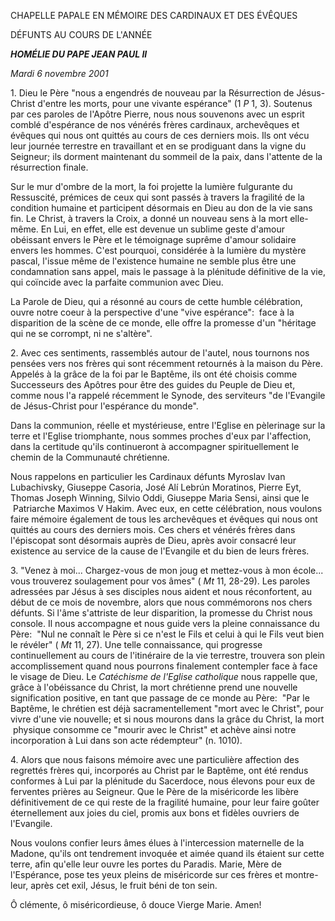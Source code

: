 CHAPELLE PAPALE EN MÉMOIRE DES CARDINAUX ET DES ÉVÊQUES

DÉFUNTS AU COURS DE L'ANNÉE

***HOMÉLIE DU PAPE JEAN PAUL II***

*Mardi 6 novembre 2001*

1. Dieu le Père "nous a engendrés de nouveau par la Résurrection de Jésus-Christ d'entre les morts, pour une vivante espérance" (1
*P* 1, 3). Soutenus par ces paroles de l'Apôtre Pierre, nous nous souvenons avec un esprit comblé d'espérance de nos vénérés frères cardinaux, archevêques et évêques qui nous ont quittés au cours de ces derniers mois. Ils ont vécu leur journée terrestre en travaillant et en se prodiguant dans la vigne du Seigneur; ils dorment maintenant du sommeil de la paix, dans l'attente de la résurrection finale.

Sur le mur d'ombre de la mort, la foi projette la lumière fulgurante du Ressuscité, prémices de ceux qui sont passés à travers la fragilité de la condition humaine et participent désormais en Dieu au don de la vie sans fin. Le Christ, à travers la Croix, a donné un nouveau sens à la mort elle-même. En Lui, en effet, elle est devenue un sublime geste d'amour obéissant envers le Père et le témoignage suprême d'amour solidaire envers les hommes. C'est pourquoi, considérée à la lumière du mystère pascal, l'issue même de l'existence humaine ne semble plus être une condamnation sans appel, mais le passage à la plénitude définitive de la vie, qui coïncide avec la parfaite communion avec Dieu.

La Parole de Dieu, qui a résonné au cours de cette humble célébration, ouvre notre coeur à la perspective d'une "vive espérance":  face à la disparition de la scène de ce monde, elle offre la promesse d'un "héritage qui ne se corrompt, ni ne s'altère".

2. Avec ces sentiments, rassemblés autour de l'autel, nous tournons nos pensées vers nos frères qui sont récemment retournés à la maison du Père. Appelés à la grâce de la foi par le Baptême, ils ont été choisis comme Successeurs des Apôtres pour être des guides du Peuple de Dieu et, comme nous l'a rappelé récemment le Synode, des serviteurs "de l'Evangile de Jésus-Christ pour l'espérance du monde".

Dans la communion, réelle et mystérieuse, entre l'Eglise en pèlerinage sur la terre et l'Eglise triomphante, nous sommes proches d'eux par l'affection, dans la certitude qu'ils continueront à accompagner spirituellement le chemin de la Communauté chrétienne.

Nous rappelons en particulier les Cardinaux défunts Myroslav Ivan Lubachivsky, Giuseppe Casoria, José Alí Lebrún Moratinos, Pierre Eyt, Thomas Joseph Winning, Silvio Oddi, Giuseppe Maria Sensi, ainsi que le  Patriarche Maximos V Hakim. Avec eux, en cette célébration, nous voulons faire mémoire également de tous les archevêques et évêques qui nous ont quittés au cours des derniers mois. Ces chers et vénérés frères dans l'épiscopat sont désormais auprès de Dieu, après avoir consacré leur existence au service de la cause de l'Evangile et du bien de leurs frères.

3. "Venez à moi... Chargez-vous de mon joug et mettez-vous à mon école... vous trouverez soulagement pour vos âmes" ( *Mt* 11, 28-29). Les paroles adressées par Jésus à ses disciples nous aident et nous réconfortent, au début de ce mois de novembre, alors que nous commémorons nos chers défunts. Si l'âme s'attriste de leur disparition, la promesse du Christ nous console. Il nous accompagne et nous guide vers la pleine connaissance du Père:  "Nul ne connaît le Père si ce n'est le Fils et celui à qui le Fils veut bien le révéler" ( *Mt* 11, 27). Une telle connaissance, qui progresse continuellement au cours de l'itinéraire de la vie terrestre, trouvera son plein accomplissement quand nous pourrons finalement contempler face à face le visage de Dieu. Le *Catéchisme de l'Eglise catholique* nous rappelle que, grâce à l'obéissance du Christ, la mort chrétienne prend une nouvelle signification positive, en tant que passage de ce monde au Père:  "Par le Baptême, le chrétien est déjà sacramentellement "mort avec le Christ", pour vivre d'une vie nouvelle; et si nous mourons dans la grâce du Christ, la mort  physique consomme ce "mourir avec le Christ" et achève ainsi notre incorporation à Lui dans son acte rédempteur" (n. 1010).

4. Alors que nous faisons mémoire avec une particulière affection des regrettés frères qui, incorporés au Christ par le Baptême, ont été rendus conformes à Lui par la plénitude du Sacerdoce, nous élevons pour eux de ferventes prières au Seigneur. Que le Père de la miséricorde les libère définitivement de ce qui reste de la fragilité humaine, pour leur faire goûter éternellement aux joies du ciel, promis aux bons et fidèles ouvriers de l'Evangile.

Nous voulons confier leurs âmes élues à l'intercession maternelle de la Madone, qu'ils ont tendrement invoquée et aimée quand ils étaient sur cette terre, afin qu'elle leur ouvre les portes du Paradis. Marie, Mère de l'Espérance, pose tes yeux pleins de miséricorde sur ces frères et montre-leur, après cet exil, Jésus, le fruit béni de ton sein.

Ô clémente, ô miséricordieuse, ô douce Vierge Marie. Amen!